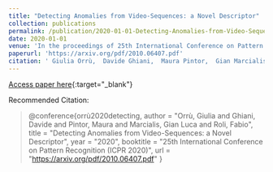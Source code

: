 ```yaml
---
title: "Detecting Anomalies from Video-Sequences: a Novel Descriptor"
collection: publications
permalink: /publication/2020-01-01-Detecting-Anomalies-from-Video-Sequences-a-Novel-Descriptor
date: 2020-01-01
venue: 'In the proceedings of 25th International Conference on Pattern Recognition (ICPR 2020)'
paperurl: 'https://arxiv.org/pdf/2010.06407.pdf'
citation: ' Giulia Orrù,  Davide Ghiani,  Maura Pintor,  Gian Marcialis,  Fabio Roli, &quot;Detecting Anomalies from Video-Sequences: a Novel Descriptor.&quot; In the proceedings of 25th International Conference on Pattern Recognition (ICPR 2020), 2020.'
---
```

[Access paper here](https://arxiv.org/pdf/2010.06407.pdf){:target="_blank"}

Recommended Citation: 
>@conference{orrù2020detecting,
    author = &quot;Orrù, Giulia and Ghiani, Davide and Pintor, Maura and Marcialis, Gian Luca and Roli, Fabio&quot;,
    title = &quot;Detecting Anomalies from Video-Sequences: a Novel Descriptor&quot;,
    year = &quot;2020&quot;,
    booktitle = &quot;25th International Conference on Pattern Recognition (ICPR 2020)&quot;,
    url = &quot;https://arxiv.org/pdf/2010.06407.pdf&quot;
}
